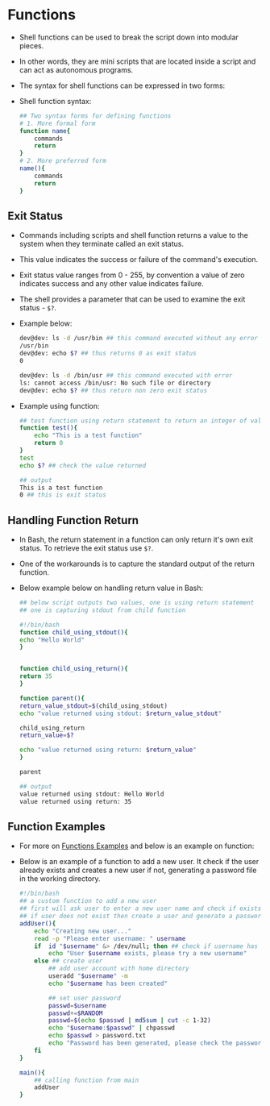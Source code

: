 # Functions
 - Shell functions can be used to break the script down into modular pieces. 
 - In other words, they are mini scripts that are located inside a script and can act as autonomous programs. 
 - The syntax for shell functions can be expressed in two forms:
 - Shell function syntax: 
    
    ```bash
    ## Two syntax forms for defining functions
    # 1. More formal form
    function name{
        commands
        return
    }
    # 2. More preferred form
    name(){
        commands
        return
    }
    ```
## Exit Status 
 - Commands including scripts and shell function returns a value to the system when they terminate called an exit status. 
 - This value indicates the success or failure of the command's execution.
 - Exit status value ranges from 0 - 255, by convention a value of zero indicates success and any other value indicates failure. 
 - The shell provides a parameter that can be used to examine the exit status - `$?`.
 - Example below:
    
    ```bash
    dev@dev: ls -d /usr/bin ## this command executed without any error
    /usr/bin
    dev@dev: echo $? ## thus returns 0 as exit status
    0 
    
    dev@dev: ls -d /bin/usr ## this command executed with error 
    ls: cannot access /bin/usr: No such file or directory
    dev@dev: echo $? ## thus return non zero exit status
    ```
- Example using function:

    ```bash
    ## test function using return statement to return an integer of value 0 which means this function has executed successfully.
    function test(){
        echo "This is a test function"
        return 0
    }
    test 
    echo $? ## check the value returned 

    ## output
    This is a test function
    0 ## this is exit status
    ```

## Handling Function Return
 - In Bash, the return statement in a function can only return it's own exit status. To retrieve the exit status use `$?`.
 - One of the workarounds is to capture the standard output of the return function.
 - Below example below on handling return value in Bash:
    
    ```bash
    ## below script outputs two values, one is using return statement
    ## one is capturing stdout from child function

    #!/bin/bash
    function child_using_stdout(){ 
    echo "Hello World"
    }


    function child_using_return(){
    return 35
    }

    function parent(){
    return_value_stdout=$(child_using_stdout)
    echo "value returned using stdout: $return_value_stdout"

    child_using_return
    return_value=$?

    echo "value returned using return: $return_value"
    }

    parent

    ## output
    value returned using stdout: Hello World
    value returned using return: 35
    ```

## Function Examples
- For more on [Functions Examples](./_Functions%20Examples.md) and below is an example on function: 
- Below is an example of a function to add a new user. It check if the user already exists and creates a new user if not, generating a password file in the working directory.

    ```bash
    #!/bin/bash 
    ## a custom function to add a new user
    ## first will ask user to enter a new user name and check if exists
    ## if user does not exist then create a user and generate a password file in the working directory 
    addUser(){
        echo "Creating new user..."
        read -p "Please enter username: " username
        if  id "$username" &> /dev/null; then ## check if username has been used
            echo "User $username exists, please try a new username" 
        else ## create user
            ## add user account with home directory 
            useradd "$username" -m
            echo "$username has been created"

            ## set user password
            passwd=$username
            passwd+=$RANDOM 
            passwd=$(echo $passwd | md5sum | cut -c 1-32)
            echo "$username:$passwd" | chpasswd	
            echo $passwd > password.txt
            echo "Password has been generated, please check the password.txt file at working directory" 
        fi	
    }

    main(){
        ## calling function from main
        addUser
    }

    ```